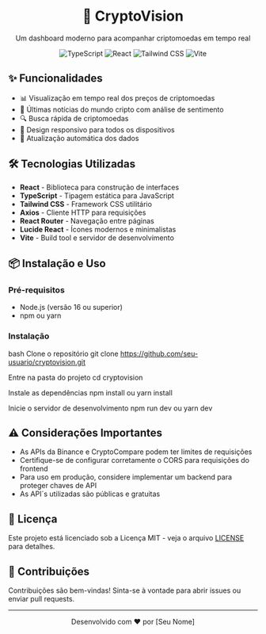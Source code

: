 <div align="center">
  <h1>🚀 CryptoVision</h1>
  <p>Um dashboard moderno para acompanhar criptomoedas em tempo real</p>
  
  ![TypeScript](https://img.shields.io/badge/TypeScript-007ACC?style=for-the-badge&logo=typescript&logoColor=white)
  ![React](https://img.shields.io/badge/React-20232A?style=for-the-badge&logo=react&logoColor=61DAFB)
  ![Tailwind CSS](https://img.shields.io/badge/Tailwind_CSS-38B2AC?style=for-the-badge&logo=tailwind-css&logoColor=white)
  ![Vite](https://img.shields.io/badge/Vite-B73BFE?style=for-the-badge&logo=vite&logoColor=FFD62E)
</div>

## ✨ Funcionalidades

- 📊 Visualização em tempo real dos preços de criptomoedas
- 📰 Últimas notícias do mundo cripto com análise de sentimento
- 🔍 Busca rápida de criptomoedas
- 📱 Design responsivo para todos os dispositivos
- 🔄 Atualização automática dos dados


## 🛠️ Tecnologias Utilizadas

- **React** - Biblioteca para construção de interfaces
- **TypeScript** - Tipagem estática para JavaScript
- **Tailwind CSS** - Framework CSS utilitário
- **Axios** - Cliente HTTP para requisições
- **React Router** - Navegação entre páginas
- **Lucide React** - Ícones modernos e minimalistas
- **Vite** - Build tool e servidor de desenvolvimento

## 📦 Instalação e Uso

### Pré-requisitos
- Node.js (versão 16 ou superior)
- npm ou yarn

### Instalação
bash
Clone o repositório
git clone https://github.com/seu-usuario/cryptovision.git

Entre na pasta do projeto
cd cryptovision

Instale as dependências
npm install
ou
yarn install

Inicie o servidor de desenvolvimento
npm run dev
ou
yarn dev

## ⚠️ Considerações Importantes

- As APIs da Binance e CryptoCompare podem ter limites de requisições
- Certifique-se de configurar corretamente o CORS para requisições do frontend
- Para uso em produção, considere implementar um backend para proteger chaves de API
- As API´s utilizadas são públicas e gratuitas

## 📄 Licença

Este projeto está licenciado sob a Licença MIT - veja o arquivo [LICENSE](LICENSE) para detalhes.

## 🤝 Contribuições

Contribuições são bem-vindas! Sinta-se à vontade para abrir issues ou enviar pull requests.

---

<div align="center">
  <p>Desenvolvido com ❤️ por [Seu Nome]</p>
</div>
